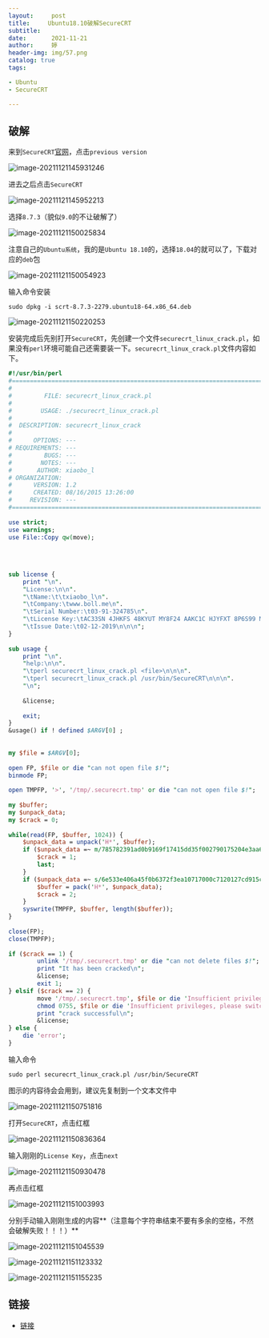 ```yaml
---
layout:     post   				   
title:     Ubuntu18.10破解SecureCRT			
subtitle:  
date:       2021-11-21		
author:     婷                               
header-img: img/57.png 	
catalog: true 						
tags:								

- Ubuntu
- SecureCRT

---
```








## 破解

来到`SecureCRT`[官网](https://www.vandyke.com/cgi-bin/releases.php?product=securecrt)，点击`previous version`

![image-20211121145931246](https://raw.githubusercontent.com/copyright1999/image-typora-markdown/main/securecrt/image-20211121145931246.png)



进去之后点击`SecureCRT`

![image-20211121145952213](https://raw.githubusercontent.com/copyright1999/image-typora-markdown/main/securecrt/image-20211121145952213.png)

选择`8.7.3`（貌似`9.0`的不让破解了）

![image-20211121150025834](https://raw.githubusercontent.com/copyright1999/image-typora-markdown/main/securecrt/image-20211121150025834.png)

注意自己的`Ubuntu系统`，我的是`Ubuntu 18.10`的，选择`18.04`的就可以了，下载对应的`deb`包

![image-20211121150054923](https://raw.githubusercontent.com/copyright1999/image-typora-markdown/main/securecrt/image-20211121150054923.png)

输入命令安装

```shell
sudo dpkg -i scrt-8.7.3-2279.ubuntu18-64.x86_64.deb 
```



![image-20211121150220253](https://raw.githubusercontent.com/copyright1999/image-typora-markdown/main/securecrt/image-20211121150220253.png)



安装完成后先别打开`SecureCRT`，先创建一个文件`securecrt_linux_crack.pl`，如果没有`perl`环境可能自己还需要装一下。`securecrt_linux_crack.pl`文件内容如下。



```perl
#!/usr/bin/perl 
#===============================================================================
#
#         FILE: securecrt_linux_crack.pl
#
#        USAGE: ./securecrt_linux_crack.pl  
#
#  DESCRIPTION: securecrt_linux_crack
#
#      OPTIONS: ---
# REQUIREMENTS: ---
#         BUGS: ---
#        NOTES: ---
#       AUTHOR: xiaobo_l
# ORGANIZATION: 
#      VERSION: 1.2
#      CREATED: 08/16/2015 13:26:00 
#     REVISION: ---
#===============================================================================
 
use strict;
use warnings;
use File::Copy qw(move);
 
 
 
 
sub license {
    print "\n".
    "License:\n\n".
    "\tName:\t\txiaobo_l\n".
    "\tCompany:\twww.boll.me\n".
    "\tSerial Number:\t03-91-324785\n".
    "\tLicense Key:\tAC33SN 4JHKFS 48KYUT MY8F24 AAKC1C HJYFXT 8P6S99 MRAUQ2\n".
    "\tIssue Date:\t02-12-2019\n\n\n";
}
 
sub usage {
    print "\n".
    "help:\n\n".
    "\tperl securecrt_linux_crack.pl <file>\n\n\n".
    "\tperl securecrt_linux_crack.pl /usr/bin/SecureCRT\n\n\n".
    "\n";
     
    &license;
 
    exit;
}
&usage() if ! defined $ARGV[0] ;
 
 
my $file = $ARGV[0];
 
open FP, $file or die "can not open file $!";
binmode FP;
 
open TMPFP, '>', '/tmp/.securecrt.tmp' or die "can not open file $!";
 
my $buffer;
my $unpack_data;
my $crack = 0;
 
while(read(FP, $buffer, 1024)) {
    $unpack_data = unpack('H*', $buffer);
    if ($unpack_data =~ m/785782391ad0b9169f17415dd35f002790175204e3aa65ea10cff20818/) {
        $crack = 1;
        last;
    }
    if ($unpack_data =~ s/6e533e406a45f0b6372f3ea10717000c7120127cd915cef8ed1a3f2c5b/785782391ad0b9169f17415dd35f002790175204e3aa65ea10cff20818/ ){
        $buffer = pack('H*', $unpack_data);
        $crack = 2;
    }
    syswrite(TMPFP, $buffer, length($buffer));
}
 
close(FP);
close(TMPFP);
 
if ($crack == 1) {
        unlink '/tmp/.securecrt.tmp' or die "can not delete files $!";
        print "It has been cracked\n";
        &license;
        exit 1;
} elsif ($crack == 2) {
        move '/tmp/.securecrt.tmp', $file or die 'Insufficient privileges, please switch the root account.';
        chmod 0755, $file or die 'Insufficient privileges, please switch the root account.';
        print "crack successful\n";
        &license;
} else {
    die 'error';
}
```



输入命令

```shell
sudo perl securecrt_linux_crack.pl /usr/bin/SecureCRT
```

图示的内容待会会用到，建议先复制到一个文本文件中

![image-20211121150751816](https://raw.githubusercontent.com/copyright1999/image-typora-markdown/main/securecrt/image-20211121150751816.png)



打开`SecureCRT`，点击红框

![image-20211121150836364](https://raw.githubusercontent.com/copyright1999/image-typora-markdown/main/securecrt/image-20211121150836364.png)



输入刚刚的`License Key`，点击`next`

![image-20211121150930478](https://raw.githubusercontent.com/copyright1999/image-typora-markdown/main/securecrt/image-20211121150930478.png)

再点击红框

![image-20211121151003993](https://raw.githubusercontent.com/copyright1999/image-typora-markdown/main/securecrt/image-20211121151003993.png)

分别手动输入刚刚生成的内容**（注意每个字符串结束不要有多余的空格，不然会破解失败！！！）**

![image-20211121151045539](https://raw.githubusercontent.com/copyright1999/image-typora-markdown/main/securecrt/image-20211121151045539.png)



![image-20211121151123332](https://raw.githubusercontent.com/copyright1999/image-typora-markdown/main/securecrt/image-20211121151123332.png)

![image-20211121151155235](https://raw.githubusercontent.com/copyright1999/image-typora-markdown/main/securecrt/image-20211121151155235.png)



## 链接

- [链接](https://www.codenong.com/p12310537/)

